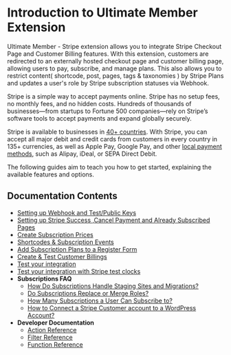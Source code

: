 # Introduction to Ultimate Member Extension

<p>
	 Ultimate Member - Stripe extension allows you to integrate Stripe Checkout Page and Customer Billing features. With this extension, customers are redirected to an externally hosted checkout page and customer billing page, allowing users to pay, subscribe, and manage plans. This also allows you to restrict content( shortcode, post, pages, tags &amp; taxonomies ) by Stripe Plans and updates a user's role by Stripe subscription statuses via Webhook.&nbsp;
</p>
<p>
	 Stripe is a simple way to accept payments online. Stripe has no setup fees, no monthly fees, and no hidden costs. Hundreds of thousands of businesses&mdash;from startups to Fortune 500 companies&mdash;rely on Stripe’s software tools to accept payments and expand globally securely.
</p>
<p>
	 Stripe is available to businesses in 
	<a href="https://stripe.com/global" target="_blank">40+ countries</a>. With Stripe, you can accept all major debit and credit cards from customers in every country in 135+ currencies, as well as Apple Pay, Google Pay, and other <a href="https://stripe.com/en-US/payments/payment-methods-guide#payment-method-fact-sheets" target="_blank">local payment methods</a>, such as Alipay, iDeal, or SEPA Direct Debit.
</p>
<p>
	 The following guides aim to&nbsp;teach you how to get started, explaining the available features and options.&nbsp;
</p>
<h2><strong>Documentation Contents</strong></h2>
<ul>
	<li><a href="https://docs.ultimatemember.com/article/1607-stripe-setting-up-webhook-and-test-public-keys" target="_blank">Setting up Webhook and Test/Public Keys</a></li>
	<li><a href="https://docs.ultimatemember.com/article/1609-stripe-setting-up-stripe-success-and-failed-payment-pages" target="_blank">Setting up Stripe Success ,Cancel Payment and Already Subscribed Pages</a></li>
	<li><a href="https://docs.ultimatemember.com/article/1617-create-subscription-prices" target="_blank">Create Subscription Prices</a></li>
	<li><a href="https://docs.ultimatemember.com/article/1616-stripe-shortcodes-reference" target="_blank">Shortcodes &amp; Subscription Events</a></li>
	<li><a href="https://docs.ultimatemember.com/article/1634-stripe---add-subscription-plans-to-a-register-form" target="_blank">Add Subscription Plans to a Register Form</a></li>
	<li><a href="https://docs.ultimatemember.com/article/1611-stripe---create-test-customer-billings" target="_blank">Create &amp; Test Customer Billings</a></li>
	<li><a href="https://docs.ultimatemember.com/article/1610-stripe---test-your-integration" target="_blank">Test your integration</a></li>
	<li><a href="https://docs.ultimatemember.com/article/1803-test-your-integration-with-stripe-test-clocks" target="_blank">Test your integration with Stripe test clocks</a></li>
	<li><strong>Subscriptions FAQ</strong>
	<ul>
		<li><a href="https://docs.ultimatemember.com/article/1612-stripe-faq-how-do-subscriptions-handle-staging-sites-and-migrations" target="_blank">How Do Subscriptions Handle Staging Sites and Migrations?</a></li>
		<li><a href="https://docs.ultimatemember.com/article/1618-do-subscriptions-replace-or-merge-roles" target="_blank">Do Subscriptions Replace or Merge Roles?</a></li>
		<li><a href="https://docs.ultimatemember.com/article/1619-how-many-subscriptions-a-user-can-subscribe-to" target="_blank">How Many Subscriptions a User Can Subscribe to?</a></li>
		<li><a href="https://docs.ultimatemember.com/article/1626-how-to-connect-a-stripe-customer-account-to-a-wordpress-account" target="_blank">How to Connect a Stripe Customer account to a WordPress Account?</a></li>
	</ul>
	</li>
	<li><strong>Developer Documentation</strong>
	<ul>
		<li><a href="https://docs.ultimatemember.com/article/1613-stripe-action-hooks-reference" target="_blank">Action Reference</a></li>
		<li><a href="https://docs.ultimatemember.com/article/1614-stripe-filter-hooks-reference" target="_blank">Filter Reference</a></li>
		<li><a href="https://docs.ultimatemember.com/article/1615-stripe-functions-reference" target="_blank">Function Reference</a></li>
	</ul>
	</li>
</ul>